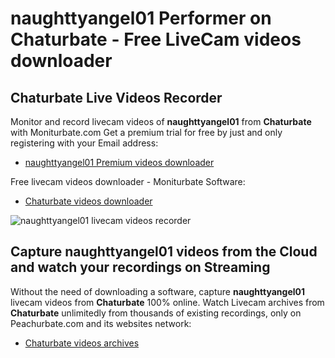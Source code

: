 # naughttyangel01 Performer on Chaturbate - Free LiveCam videos downloader

## Chaturbate Live Videos Recorder

Monitor and record livecam videos of **naughttyangel01** from **Chaturbate** with Moniturbate.com
Get a premium trial for free by just and only registering with your Email address:
* [naughttyangel01 Premium videos downloader](https://moniturbate.com/request-demo-licence-key.html)

Free livecam videos downloader - Moniturbate Software:
* [Chaturbate videos downloader](https://moniturbate.com/moniturbate-download-software.html)

![naughttyangel01 livecam videos recorder](https://peachurnet.com/templates/moniturbate-software.png)


## Capture naughttyangel01 videos from the Cloud and watch your recordings on Streaming

Without the need of downloading a software, capture **naughttyangel01** livecam videos from **Chaturbate** 100% online.
Watch Livecam archives from **Chaturbate** unlimitedly from thousands of existing recordings, only on Peachurbate.com and its websites network:
* [Chaturbate videos archives](https://peachurnet.com/)